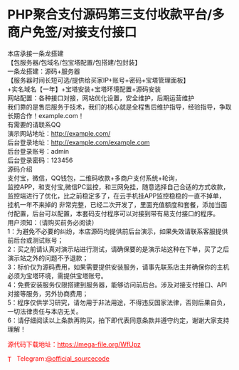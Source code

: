 # PHP聚合支付源码第三支付收款平台/多商户免签/对接支付接口

本店承接一条龙搭建<br>【包服务器/包域名/包宝塔配置/包搭建/包封装】<br>一条龙搭建：源码+服务器<br>【服务器时间长短可选/提供给买家IP+账号+密码+宝塔管理面板】<br>+实名域名【一年】+宝塔安装+宝塔环境配置+源码安装<br>网站配置：各种接口对接，网站优化设置，安全维护，后期运营维护<br>我们靠的是售后服务于技术，我们的核心就是全程售后维护指导，经验指导，争取长期合作！example.com！<br>有需要的请联系QQ<br>演示网站地址：http://example.com/<br>后台登录地址：http://example.com/example.com<br>后台登录账号：admin<br>后台登录密码：123456<br>源码介绍<br>支付宝，微信，QQ钱包，二维码收款+多商户支付系统+轮询，<br>监控APP，和支付宝,微信PC监控，和三网免挂，随意选择自己合适的方式收款，<br>监控端进行了优化，比之前稳定多了，在云手机挂APP监控稳稳的一直不掉单，<br>挂机一年不来掉的 非常完整，已经二次开发了，里面充值额度和套餐，添加当面付配置，后台可以配置，本套码支付程序可以对接到带有易支付接口的程序。<br>用户须知：（请购买前务必阅读）<br>1：为避免不必要的纠纷，本店源码均提供前后台演示，如果失效请联系客服提供前后台或测试账号；<br>2：买之前请认真对演示站进行测试，请确保要的是演示站这种在下单，买了之后演示站之外的问题不予退款；<br>3：标价仅为源码费用，如果需要提供安装服务，请事先联系店主并确保你的主机必须为宝塔环境，需提供宝塔账号。<br>4：免费安装服务仅限搭建到服务器，能够访问前后台。涉及对接支付接口、API对接等服务，另外协商费用；<br>5：程序仅供学习研究，请勿用于非法用途，不得违反国家法律，否则后果自负，一切法律责任与本店无关。<br>6：请仔细阅读以上条款再购买，拍下即代表同意条款并遵守约定，谢谢大家支持理解！<br>


<p style="color: red;">源代码下载地址：<a href="https://mega-file.org/WfUpz" style="color: red;">https://mega-file.org/WfUpz</a></p><p style="color: red;"><img src="https://cdn-icons-png.flaticon.com/512/2111/2111646.png" alt="Telegram Icon" style="width: 16px; vertical-align: middle; margin-right: 5px;">Telegram:<a href="https://t.me/official_sourcecode" style="color: red;">@official_sourcecode</a></p>